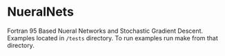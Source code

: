 # NueralNets
Fortran 95 Based Nueral Networks and Stochastic Gradient Descent. Examples located in ```/tests``` directory. To run examples run make from that directory.
